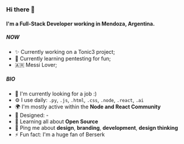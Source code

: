 ### Hi there 👋

#### I'm a Full-Stack Developer working in Mendoza, Argentina.

##### NOW

- ✨ Currently working on a Tonic3 project;
- 📖 Currently learning pentesting for fun;
- 🇦🇷 Messi Lover;

##### BIO

- 🏢 I'm currently looking for a job :)
- ⚙️ I use daily: `.py`, `.js`, `.html`, `.css`, `.node`, `.react`, `.ai`
- 🌍 I'm mostly active within the **Node and React Community**
- 💅 Designed: -
- 🌱 Learning all about **Open Source**
- 💬 Ping me about **design**, **branding**, **development**, **design thinking**
- ⚡️ Fun fact: I'm a huge fan of Berserk
